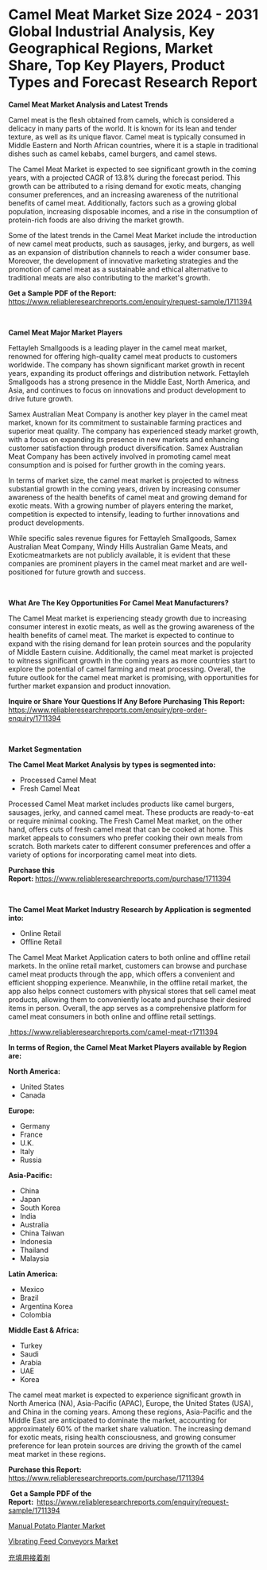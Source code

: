 <p><h1>Camel Meat Market Size 2024 - 2031 Global Industrial Analysis, Key Geographical Regions, Market Share, Top Key Players, Product Types and Forecast Research Report</h1></p><p><strong>Camel Meat Market Analysis and Latest Trends</strong></p>
<p><p>Camel meat is the flesh obtained from camels, which is considered a delicacy in many parts of the world. It is known for its lean and tender texture, as well as its unique flavor. Camel meat is typically consumed in Middle Eastern and North African countries, where it is a staple in traditional dishes such as camel kebabs, camel burgers, and camel stews.</p><p>The Camel Meat Market is expected to see significant growth in the coming years, with a projected CAGR of 13.8% during the forecast period. This growth can be attributed to a rising demand for exotic meats, changing consumer preferences, and an increasing awareness of the nutritional benefits of camel meat. Additionally, factors such as a growing global population, increasing disposable incomes, and a rise in the consumption of protein-rich foods are also driving the market growth.</p><p>Some of the latest trends in the Camel Meat Market include the introduction of new camel meat products, such as sausages, jerky, and burgers, as well as an expansion of distribution channels to reach a wider consumer base. Moreover, the development of innovative marketing strategies and the promotion of camel meat as a sustainable and ethical alternative to traditional meats are also contributing to the market's growth.</p></p>
<p><strong>Get a Sample PDF of the Report:&nbsp;</strong> <a href="https://www.reliableresearchreports.com/enquiry/request-sample/1711394">https://www.reliableresearchreports.com/enquiry/request-sample/1711394</a></p>
<p>&nbsp;</p>
<p><strong>Camel Meat Major Market Players</strong></p>
<p><p>Fettayleh Smallgoods is a leading player in the camel meat market, renowned for offering high-quality camel meat products to customers worldwide. The company has shown significant market growth in recent years, expanding its product offerings and distribution network. Fettayleh Smallgoods has a strong presence in the Middle East, North America, and Asia, and continues to focus on innovations and product development to drive future growth.</p><p>Samex Australian Meat Company is another key player in the camel meat market, known for its commitment to sustainable farming practices and superior meat quality. The company has experienced steady market growth, with a focus on expanding its presence in new markets and enhancing customer satisfaction through product diversification. Samex Australian Meat Company has been actively involved in promoting camel meat consumption and is poised for further growth in the coming years.</p><p>In terms of market size, the camel meat market is projected to witness substantial growth in the coming years, driven by increasing consumer awareness of the health benefits of camel meat and growing demand for exotic meats. With a growing number of players entering the market, competition is expected to intensify, leading to further innovations and product developments.</p><p>While specific sales revenue figures for Fettayleh Smallgoods, Samex Australian Meat Company, Windy Hills Australian Game Meats, and Exoticmeatmarkets are not publicly available, it is evident that these companies are prominent players in the camel meat market and are well-positioned for future growth and success.</p></p>
<p>&nbsp;</p>
<p><strong>What Are The Key Opportunities For Camel Meat Manufacturers?</strong></p>
<p><p>The Camel Meat market is experiencing steady growth due to increasing consumer interest in exotic meats, as well as the growing awareness of the health benefits of camel meat. The market is expected to continue to expand with the rising demand for lean protein sources and the popularity of Middle Eastern cuisine. Additionally, the camel meat market is projected to witness significant growth in the coming years as more countries start to explore the potential of camel farming and meat processing. Overall, the future outlook for the camel meat market is promising, with opportunities for further market expansion and product innovation.</p></p>
<p><strong>Inquire or Share Your Questions If Any Before Purchasing This Report:</strong> <a href="https://www.reliableresearchreports.com/enquiry/pre-order-enquiry/1711394">https://www.reliableresearchreports.com/enquiry/pre-order-enquiry/1711394</a></p>
<p>&nbsp;</p>
<p><strong>Market Segmentation</strong></p>
<p><strong>The Camel Meat Market Analysis by types is segmented into:</strong></p>
<p><ul><li>Processed Camel Meat</li><li>Fresh Camel Meat</li></ul></p>
<p><p>Processed Camel Meat market includes products like camel burgers, sausages, jerky, and canned camel meat. These products are ready-to-eat or require minimal cooking. The Fresh Camel Meat market, on the other hand, offers cuts of fresh camel meat that can be cooked at home. This market appeals to consumers who prefer cooking their own meals from scratch. Both markets cater to different consumer preferences and offer a variety of options for incorporating camel meat into diets.</p></p>
<p><strong>Purchase this Report:&nbsp;</strong><a href="https://www.reliableresearchreports.com/purchase/1711394">https://www.reliableresearchreports.com/purchase/1711394</a></p>
<p>&nbsp;</p>
<p><strong>The Camel Meat Market Industry Research by Application is segmented into:</strong></p>
<p><ul><li>Online Retail</li><li>Offline Retail</li></ul></p>
<p><p>The Camel Meat Market Application caters to both online and offline retail markets. In the online retail market, customers can browse and purchase camel meat products through the app, which offers a convenient and efficient shopping experience. Meanwhile, in the offline retail market, the app also helps connect customers with physical stores that sell camel meat products, allowing them to conveniently locate and purchase their desired items in person. Overall, the app serves as a comprehensive platform for camel meat consumers in both online and offline retail settings.</p></p>
<p><a href="https://www.reliableresearchreports.com/camel-meat-r1711394">&nbsp;https://www.reliableresearchreports.com/camel-meat-r1711394</a></p>
<p><strong>In terms of Region, the Camel Meat Market Players available by Region are:</strong></p>
<p>
    <p> <strong> North America: </strong>
        <ul>
            <li>United States</li>
            <li>Canada</li>
        </ul>
        </p> 
    <p> <strong> Europe: </strong>
        <ul>
            <li>Germany</li>
            <li>France</li>
            <li>U.K.</li>
            <li>Italy</li>
            <li>Russia</li>
        </ul>
        </p> 
    <p> <strong> Asia-Pacific: </strong>
        <ul>
            <li>China</li>
            <li>Japan</li>
            <li>South Korea</li>
            <li>India</li>
            <li>Australia</li>
            <li>China Taiwan</li>
            <li>Indonesia</li>
            <li>Thailand</li>
            <li>Malaysia</li>
        </ul>
        </p> 
    <p> <strong> Latin America: </strong>
        <ul>
            <li>Mexico</li>
            <li>Brazil</li>
            <li>Argentina Korea</li>
            <li>Colombia</li>
        </ul>
        </p> 
    <p> <strong> Middle East & Africa: </strong>
        <ul>
            <li>Turkey</li>
            <li>Saudi</li>
            <li>Arabia</li>
            <li>UAE</li>
            <li>Korea</li>
        </ul>
    </p>
    </p>
<p><p>The camel meat market is expected to experience significant growth in North America (NA), Asia-Pacific (APAC), Europe, the United States (USA), and China in the coming years. Among these regions, Asia-Pacific and the Middle East are anticipated to dominate the market, accounting for approximately 60% of the market share valuation. The increasing demand for exotic meats, rising health consciousness, and growing consumer preference for lean protein sources are driving the growth of the camel meat market in these regions.</p></p>
<p><strong>Purchase this Report: </strong><a href="https://www.reliableresearchreports.com/purchase/1711394">https://www.reliableresearchreports.com/purchase/1711394</a></p>
<p>&nbsp;<strong>Get a Sample PDF of the Report:&nbsp;&nbsp;</strong><a href="https://www.reliableresearchreports.com/enquiry/request-sample/1711394">https://www.reliableresearchreports.com/enquiry/request-sample/1711394</a></p>
<p><strong></strong></p>
<p><p><a href="https://www.linkedin.com/pulse/manual-potato-planter-market-analysis-examines-its-scope-growth-v7nlf?trackingId=SUlR3ot2fvYFzqYt7O7%2BbQ%3D%3D">Manual Potato Planter Market</a></p><p><a href="https://www.linkedin.com/pulse/vibrating-feed-conveyors-market-size-share-amp-trends-analysis-rsamf?trackingId=HEJ86%2F6dFHeKG9ZTtR1abw%3D%3D">Vibrating Feed Conveyors Market</a></p><p><a href="https://medium.com/@jasoniller59/%E5%9F%8B%E3%82%81%E3%82%8B%E6%8E%A5%E7%9D%80%E5%89%A4%E5%B8%82%E5%A0%B4%E3%81%AE%E3%82%A4%E3%83%B3%E3%82%B5%E3%82%A4%E3%83%88-%E5%B8%82%E5%A0%B4%E5%8B%95%E5%90%91-%E6%88%90%E9%95%B7-2024%E5%B9%B4%E3%81%8B%E3%82%892031%E5%B9%B4%E3%81%BE%E3%81%A7%E3%81%AE%E4%BA%88%E6%B8%AC-ce7bd3dbf15d">充填用接着剤</a></p></p>